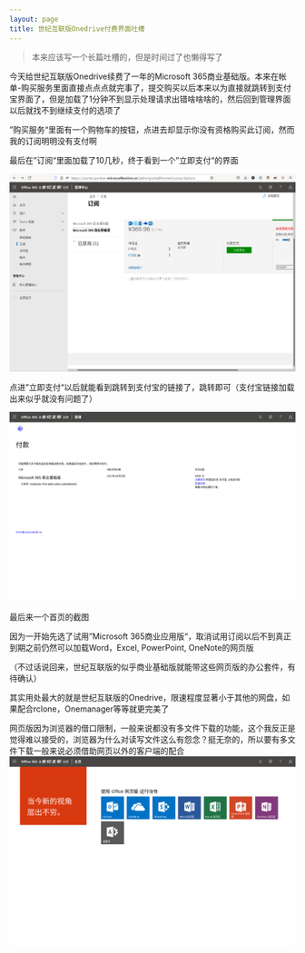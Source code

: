 ```yaml
---
layout: page
title: 世纪互联版Onedrive付费界面吐槽
---
```

> 本来应该写一个长篇吐槽的，但是时间过了也懒得写了

今天给世纪互联版Onedrive续费了一年的Microsoft 365商业基础版。本来在帐单-购买服务里面直接点点点就完事了，提交购买以后本来以为直接就跳转到支付宝界面了，但是加载了1分钟不到显示处理请求出错啥啥啥的，然后回到管理界面以后就找不到继续支付的选项了

”购买服务“里面有一个购物车的按钮，点进去却显示你没有资格购买此订阅，然而我的订阅明明没有支付啊

最后在”订阅“里面加载了10几秒，终于看到一个”立即支付“的界面

![订阅“里面看到的选项](static/2021-10-23-3.png "”订阅“里面看到的选项")

点进”立即支付“以后就能看到跳转到支付宝的链接了，跳转即可（支付宝链接加载出来似乎就没有问题了）


![付款界面，已加载支付宝链接](static/2021-10-23-2.png "付款界面，已加载支付宝链接")

最后来一个首页的截图

因为一开始先选了试用”Microsoft 365商业应用版“，取消试用订阅以后不到真正到期之前仍然可以加载Word，Excel, PowerPoint, OneNote的网页版

（不过话说回来，世纪互联版的似乎商业基础版就能带这些网页版的办公套件，有待确认）

其实用处最大的就是世纪互联版的Onedrive，限速程度显著小于其他的网盘，如果配合rclone，Onemanager等等就更完美了

网页版因为浏览器的借口限制，一般来说都没有多文件下载的功能，这个我反正是觉得难以接受的，浏览器为什么对读写文件这么有怨念？挺无奈的，所以要有多文件下载一般来说必须借助网页以外的客户端的配合
![世纪互联Microsoft 365首页](static/2021-10-23-1.png "世纪互联Microsoft 365首页")
